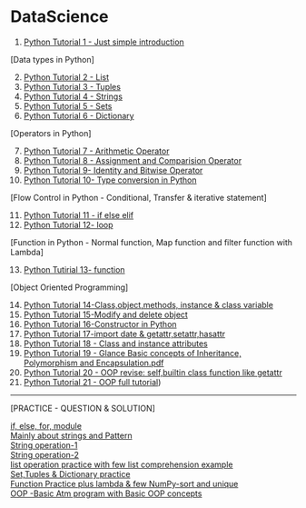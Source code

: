 # DataScience

1) [Python Tutorial 1 - Just simple introduction](https://github.com/NIRAJANRIJAL1/DataScience/blob/main/Python%20Tutorial%201.pdf)<br />

[Data types in Python]

2) [Python Tutorial 2 - List](https://github.com/NIRAJANRIJAL1/DataScience/blob/main/Python%20List.pdf)<br />
3) [Python Tutorial 3 - Tuples](https://github.com/NIRAJANRIJAL1/DataScience/blob/main/Tuple%20in%20Python.pdf)<br />
4) [Python Tutorial 4 - Strings](https://github.com/NIRAJANRIJAL1/DataScience/blob/main/String%20(Python).pdf)<br />
5) [Python Tutorial 5 - Sets](https://github.com/NIRAJANRIJAL1/DataScience/blob/main/Sets%20in%20Python.pdf)<br />
6) [Python Tutorial 6 - Dictionary](https://github.com/NIRAJANRIJAL1/DataScience/blob/main/Python%20Dictionaries.pdf)<br />

[Operators in Python]

7) [Python Tutorial 7 - Arithmetic Operator](https://github.com/NIRAJANRIJAL1/DataScience/blob/main/Arithmetic%20Operator%20in%20Python%20(Chapter%201).pdf)<br />
8) [Python Tutorial 8 - Assignment and Comparision Operator](https://github.com/NIRAJANRIJAL1/DataScience/blob/main/Assignment%20and%20Comparision%20Operator%20.pdf)<br />
9) [Python Tutorial 9- Identity and Bitwise Operator](https://github.com/NIRAJANRIJAL1/DataScience/blob/main/Identity%20and%20Bitwise%20Operator.pdf)<br />
10) [Python Tutorial 10- Type conversion in Python](https://github.com/NIRAJANRIJAL1/DataScience/blob/main/Type%20Conversion%20.pdf)<br />

[Flow Control in Python - Conditional, Transfer & iterative statement]

11) [Python Tutorial 11 - if else elif](https://github.com/NIRAJANRIJAL1/DataScience/blob/main/if%20else%20elif%20statement.pdf)<br />
12) [Python Tutorial 12- loop](https://github.com/NIRAJANRIJAL1/DataScience/blob/main/Loop%20in%20Python%20with%20Transfer%20statement%20Break%20and%20continue.pdf)<br />

[Function in Python - Normal function, Map function and filter function with Lambda]

13) [Python Tutirial 13- function](https://github.com/NIRAJANRIJAL1/DataScience/blob/main/Python%20Function.pdf)<br />

[Object Oriented Programming]

14) [Python Tutorial 14-Class,object,methods, instance & class variable](https://github.com/NIRAJANRIJAL1/Data-Science/blob/main/OOP%20Python%20Tutorial%201.pdf)<br />
15) [Python Tutorial 15-Modify and delete object](https://github.com/NIRAJANRIJAL1/Data-Science/blob/main/OOP%20tutorial%202%20-%20Modifying%20and%20deleting%20object.pdf)<br />
16) [Python Tutorial 16-Constructor in Python](https://github.com/NIRAJANRIJAL1/Data-Science/blob/main/Constructor%20in%20Python.pdf)<br />
17) [Python Tutorial 17-import date & getattr,setattr,hasattr](https://github.com/NIRAJANRIJAL1/Data-Science/blob/main/OOP%202%20(import%20date)%20%26%20getattr%2Csetattr%2Chasattr.pdf)<br />
18) [Python Tutorial 18 - Class and instance attributes](https://github.com/NIRAJANRIJAL1/Data-Science/blob/main/Class%20attributes%20and%20Instance%20Attributes.pdf)<br />
19) [Python Tutorial 19 - Glance Basic concepts of Inheritance, Polymorphism and Encapsulation.pdf](https://github.com/NIRAJANRIJAL1/Python-for-Data-Science/blob/main/Glance%20Basic%20concepts%20of%20Inheritance%2C%20Polymorphism%20and%20Encapsulation.pdf)<br />   
20) [Python Tutorial 20 - OOP revise: self,builtin class function like getattr](https://github.com/NIRAJANRIJAL1/Python-for-Data-Science/blob/main/OOP%20revise%20-self%2C%20built%20in%20class..pdf)<br />
21) [Python Tutorial 21 - OOP full tutorial](https://github.com/NIRAJANRIJAL1/Python-for-Data-Science/blob/main/OOP%20Full%20Tutorial.pdf))<br />
________________________________________________________________________________________________________________________________________________________________________

[PRACTICE - QUESTION & SOLUTION]

[if, else, for, module](https://github.com/NIRAJANRIJAL1/DataScience/blob/main/Question%20and%20solution-%20if%2C%20else%2C%20for%2C%20module.pdf)<br />
[Mainly about strings and Pattern](https://github.com/NIRAJANRIJAL1/DataScience/blob/main/Maily%20about%20String%20and%20pattern.pdf)<br />
[String operation-1](https://github.com/NIRAJANRIJAL1/DataScience/blob/main/Strings%20operation%20practice%201.pdf)<br />
[String operation-2](https://github.com/NIRAJANRIJAL1/DataScience/blob/main/String%20practice%202.pdf)<br />
[list operation practice with few list comprehension example](https://github.com/NIRAJANRIJAL1/DataScience/blob/main/List%20operation%20Practice.pdf)<br />
[Set,Tuples & Dictionary practice](https://github.com/NIRAJANRIJAL1/DataScience/blob/main/Tuple%2C%20Sets%20and%20Dictionary.pdf)<br />
[Function Practice plus lambda & few NumPy-sort and unique](https://github.com/NIRAJANRIJAL1/DataScience/blob/main/Function%20Practice%20plus%20few%20NumPy-sort%20and%20unique.pdf)<br />
[OOP -Basic Atm program with Basic OOP concepts](https://github.com/NIRAJANRIJAL1/Data-Science/blob/main/Creating%20Basic%20Atm%20program%20using%20OOP.pdf)<br />
